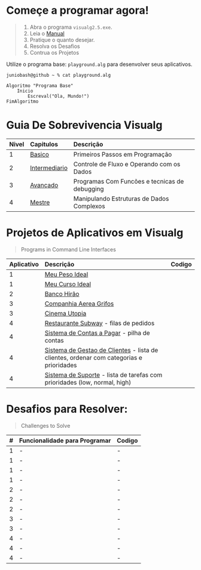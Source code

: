 # Começe a programar agora!
> 1. Abra o programa `visualg2.5.exe`. 
> 2. Leia o  [Manual](#guia-de-sobrevivencia-visualg)
> 3. Pratique o quanto desejar.
> 4. Resolva os Desafios
> 5. Contrua os Projetos 


Utilize o programa base: `playground.alg` para desenvolver seus aplicativos.   

`juniobash@github ~ % cat playground.alg`   

~~~ alg
Algoritmo "Programa Base"
    Inicio
        Escreval("Ola, Mundo!")
FimAlgoritmo
~~~
# Guia De Sobrevivencia Visualg
| Nivel | Capitulos| Descrição |
|:---|:---|:---|
| 1 | [Basico](1.manual-basico.md/README.md)| Primeiros Passos em Programação|
| 2 | [Intermediario](2.manual-intermediario.md/README.md)| Controle de Fluxo e Operando com os Dados|
| 3 | [Avançado](3.manual-avancado.md/README.md)| Programas Com Funcões e tecnicas de debugging |
| 4 | [Mestre](4.manual-mestre.md/README.md)| Manipulando Estruturas de Dados Complexos |

# Projetos de Aplicativos em Visualg
> Programs in Command Line Interfaces
 
|Aplicativo | Descrição | Codigo |
| :---|:---|:---|
|  1  | [Meu Peso Ideal](#)| |
|  1  | [Meu Curso Ideal](#)| |
|  2  | [Banco Hirão](#)| |
|  3  | [Companhia Aerea Grifos](#)| |
|  3  | [Cinema Utopia](#)| |
|  4  | [Restaurante Subway](#) - filas de pedidos| |
|  4  | [Sistema de Contas a Pagar](#) - pilha de contas| |
|  4  | [Sistema de Gestao de Clientes](#) - lista de clientes, ordenar com categorias e prioridades| |
|  4  | [Sistema de Suporte](#) - lista de tarefas com prioridades (low, normal, high)| |

# Desafios para Resolver:
> Challenges to Solve

|#|Funcionalidade para Programar | Codigo |
| :---|:---| :---|
|  1  | - | - |
|  1  | - | - |
|  1  | - | - |
|  1  | - | - |
|  2  | - | - |
|  2  | - | - |
|  2  | - | - |
|  3  | - | - |
|  3  | - | - |
|  4  | - | - |
|  4  | - | - |
|  4  | - | - |
